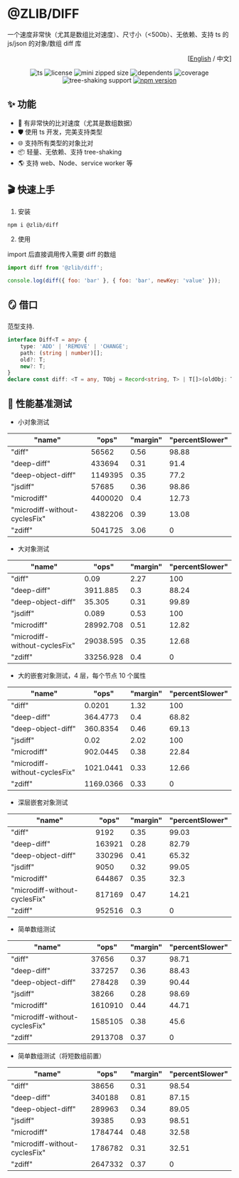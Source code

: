 # @ZLIB/DIFF

一个速度非常快（尤其是数组比对速度）、尺寸小（<500b）、无依赖、支持 ts 的 js/json 的对象/数组 diff 库

<div align='right'>

[[English](README.md) / 中文]

</div>

<center>

![ts](https://badgen.net/badge/-/TypeScript/blue?icon=typescript&label)
![license](https://badgen.net/github/license/ZxBing0066/zlib)
![mini zipped size](https://img.shields.io/bundlephobia/minzip/@zlib/diff)
![dependents](https://badgen.net/npm/dependents/@zlib/diff) ![coverage](https://badgen.net/badge/coverage/100%25/green)
![tree-shaking support](https://badgen.net/bundlephobia/tree-shaking/@zlib/diff)
[![npm version](https://badgen.net/npm/v/@zlib/diff)](https://www.npmjs.com/package/@zlib/diff)

</center>

## ✨ 功能

-   🚀 有非常快的比对速度（尤其是数组数据）
-   🛡 使用 ts 开发，完美支持类型
-   🌐 支持所有类型的对象比对
-   📦 轻量、无依赖、支持 tree-shaking
-   🌎 支持 web、Node、service worker 等

## 🎬 快速上手

1. 安装

```sh
npm i @zlib/diff
```

2. 使用

import 后直接调用传入需要 diff 的数组

```js
import diff from '@zlib/diff';

console.log(diff({ foo: 'bar' }, { foo: 'bar', newKey: 'value' }));
```

## 🪞 借口

范型支持.

```ts
interface Diff<T = any> {
    type: 'ADD' | 'REMOVE' | 'CHANGE';
    path: (string | number)[];
    old?: T;
    new?: T;
}
declare const diff: <T = any, TObj = Record<string, T> | T[]>(oldObj: TObj, newObj: TObj) => Diff<any>[];
```

## 🚀 性能基准测试

-   小对象测试

| "name"                        | "ops"   | "margin" | "percentSlower" |
| ----------------------------- | ------- | -------- | --------------- |
| "diff"                        | 56562   | 0.56     | 98.88           |
| "deep-diff"                   | 433694  | 0.31     | 91.4            |
| "deep-object-diff"            | 1149395 | 0.35     | 77.2            |
| "jsdiff"                      | 57685   | 0.36     | 98.86           |
| "microdiff"                   | 4400020 | 0.4      | 12.73           |
| "microdiff-without-cyclesFix" | 4382206 | 0.39     | 13.08           |
| "zdiff"                       | 5041725 | 3.06     | 0               |

-   大对象测试

| "name"                        | "ops"     | "margin" | "percentSlower" |
| ----------------------------- | --------- | -------- | --------------- |
| "diff"                        | 0.09      | 2.27     | 100             |
| "deep-diff"                   | 3911.885  | 0.3      | 88.24           |
| "deep-object-diff"            | 35.305    | 0.31     | 99.89           |
| "jsdiff"                      | 0.089     | 0.53     | 100             |
| "microdiff"                   | 28992.708 | 0.51     | 12.82           |
| "microdiff-without-cyclesFix" | 29038.595 | 0.35     | 12.68           |
| "zdiff"                       | 33256.928 | 0.4      | 0               |

-   大的嵌套对象测试，4 层，每个节点 10 个属性

| "name"                        | "ops"     | "margin" | "percentSlower" |
| ----------------------------- | --------- | -------- | --------------- |
| "diff"                        | 0.0201    | 1.32     | 100             |
| "deep-diff"                   | 364.4773  | 0.4      | 68.82           |
| "deep-object-diff"            | 360.8354  | 0.46     | 69.13           |
| "jsdiff"                      | 0.02      | 2.02     | 100             |
| "microdiff"                   | 902.0445  | 0.38     | 22.84           |
| "microdiff-without-cyclesFix" | 1021.0441 | 0.33     | 12.66           |
| "zdiff"                       | 1169.0366 | 0.33     | 0               |

-   深层嵌套对象测试

| "name"                        | "ops"  | "margin" | "percentSlower" |
| ----------------------------- | ------ | -------- | --------------- |
| "diff"                        | 9192   | 0.35     | 99.03           |
| "deep-diff"                   | 163921 | 0.28     | 82.79           |
| "deep-object-diff"            | 330296 | 0.41     | 65.32           |
| "jsdiff"                      | 9050   | 0.32     | 99.05           |
| "microdiff"                   | 644867 | 0.35     | 32.3            |
| "microdiff-without-cyclesFix" | 817169 | 0.47     | 14.21           |
| "zdiff"                       | 952516 | 0.3      | 0               |

-   简单数组测试

| "name"                        | "ops"   | "margin" | "percentSlower" |
| ----------------------------- | ------- | -------- | --------------- |
| "diff"                        | 37656   | 0.37     | 98.71           |
| "deep-diff"                   | 337257  | 0.36     | 88.43           |
| "deep-object-diff"            | 278428  | 0.39     | 90.44           |
| "jsdiff"                      | 38266   | 0.28     | 98.69           |
| "microdiff"                   | 1610910 | 0.44     | 44.71           |
| "microdiff-without-cyclesFix" | 1585105 | 0.38     | 45.6            |
| "zdiff"                       | 2913708 | 0.37     | 0               |

-   简单数组测试（将短数组前置）

| "name"                        | "ops"   | "margin" | "percentSlower" |
| ----------------------------- | ------- | -------- | --------------- |
| "diff"                        | 38656   | 0.31     | 98.54           |
| "deep-diff"                   | 340188  | 0.81     | 87.15           |
| "deep-object-diff"            | 289963  | 0.34     | 89.05           |
| "jsdiff"                      | 39385   | 0.93     | 98.51           |
| "microdiff"                   | 1784744 | 0.48     | 32.58           |
| "microdiff-without-cyclesFix" | 1786782 | 0.31     | 32.51           |
| "zdiff"                       | 2647332 | 0.37     | 0               |
